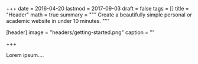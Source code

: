 +++
date = 2016-04-20
lastmod = 2017-09-03
draft = false
tags = []
title = "Header"
math = true
summary = """
Create a beautifully simple personal or academic website in under 10 minutes. 
"""

[header]
image = "headers/getting-started.png"
caption = ""

+++

Lorem ipsum....


